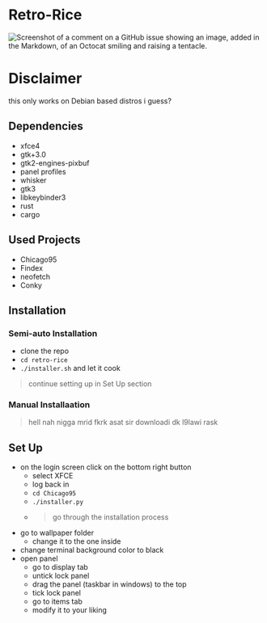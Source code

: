 # Retro-Rice
![Screenshot of a comment on a GitHub issue showing an image, added in the Markdown, of an Octocat smiling and raising a tentacle.](https://cdn.discordapp.com/attachments/993285551287435265/1295045967191736402/image.png?ex=670d390b&is=670be78b&hm=c3cb91cdd47515dbb6eba2ecb3647662da818d658415d56e35a92209c556f12e&)
# Disclaimer
this only works on Debian based distros i guess?
## Dependencies
* xfce4
* gtk+3.0
* gtk2-engines-pixbuf
* panel profiles
* whisker
* gtk3
* libkeybinder3
* rust
* cargo
## Used Projects
* Chicago95
* Findex
* neofetch
* Conky
## Installation
  ### Semi-auto Installation
* clone the repo
* ```cd retro-rice```
* ```./installer.sh```
and let it cook
> continue setting up in Set Up section
  ### Manual Installaation
> hell nah nigga mrid fkrk asat sir downloadi dk l9lawi rask
## Set Up
- on the login screen click on the bottom right button
  - select XFCE
  - log back in
  - ```cd Chicago95```
  - ```./installer.py```
  - > go through the installation process
- go to wallpaper folder
  - change it to the one inside
- change terminal background color to black
- open panel
  - go to display tab
  - untick lock panel
  - drag the panel (taskbar in windows) to the top
  - tick lock panel
  - go to items tab
  - modify it to your liking
